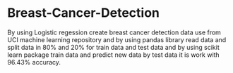 # Breast-Cancer-Detection
By using Logistic regession create breast cancer detection
data use from UCI machine learning repository
and by using pandas library read data and split data in 80% and 20% 
for train data and test data and by using scikit learn package train data
and predict new data by test data it is work with 96.43% accuracy.
